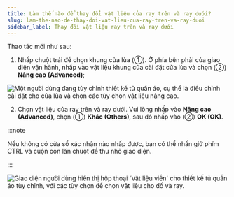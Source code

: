 ```yaml
---
title: Làm thế nào để thay đổi vật liệu của ray trên và ray dưới?
slug: lam-the-nao-de-thay-doi-vat-lieu-cua-ray-tren-va-ray-duoi
sidebar_label: Thay đổi vật liệu ray trên và ray dưới
---
```


Thao tác mới như sau:

1. Nhấp chuột trái để chọn khung cửa lùa (①). Ở phía bên phải của giao diện vận hành, nhấp vào vật liệu khung của cài đặt cửa lùa và chọn (②) **Nâng cao (Advanced)**;

![Một người dùng đang tùy chỉnh thiết kế tủ quần áo, cụ thể là điều chỉnh cài đặt cho cửa lùa và chọn các tùy chọn vật liệu nâng cao.](https://storage.googleapis.com/jegavn_kb/images/023f3a2f-2848-4013-8d99-6853c7852a09.png)

2. Chọn vật liệu của ray trên và ray dưới. Vui lòng nhấp vào **Nâng cao (Advanced)**, chọn (①) **Khác (Others)**, sau đó nhấp vào (②) **OK (OK)**.

:::note

Nếu không có cửa sổ xác nhận nào nhấp được, bạn có thể nhấn giữ phím CTRL và cuộn con lăn chuột để thu nhỏ giao diện.

:::

![Giao diện người dùng hiển thị hộp thoại 'Vật liệu viền' cho thiết kế tủ quần áo tùy chỉnh, với các tùy chọn để chọn vật liệu cho đố và ray.](https://storage.googleapis.com/jegavn_kb/images/a2af4052-b4cb-4ad4-b0b2-608b819b2c7d.png)